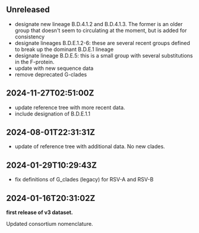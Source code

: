 ## Unreleased

 - designate new lineage B.D.4.1.2 and B.D.4.1.3. The former is an older group that doesn't seem to circulating at the moment, but is added for consistency
 - designate lineages B.D.E.1.2-6: these are several recent groups defined to break up the dominant B.D.E.1 lineage
 - designate lineage B.D.E.5: this is a small group with several substitutions in the F-protein.
 - update with new sequence data
 - remove deprecated G-clades

## 2024-11-27T02:51:00Z

 - update reference tree with more recent data.
 - include designation of B.D.E.1.1

## 2024-08-01T22:31:31Z

 - update of reference tree with additional data. No new clades.


## 2024-01-29T10:29:43Z

 - fix definitions of G_clades (legacy) for RSV-A and RSV-B

## 2024-01-16T20:31:02Z

**first release of v3 dataset.**

Updated consortium nomenclature.
